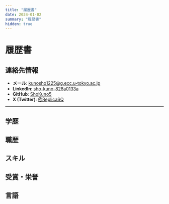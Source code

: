 ```yaml
---
title: "履歴書"
date: 2024-01-02
summary: "履歴書"
hidden: true
---
```


# 履歴書

## 連絡先情報

- **メール**: [kunosho1225@g.ecc.u-tokyo.ac.jp](mailto:kunosho1225@g.ecc.u-tokyo.ac.jp)
- **LinkedIn**: [sho-kuno-828a0133a](https://www.linkedin.com/in/sho-kuno-828a0133a/)
- **GitHub**: [ShoKuno5](https://github.com/ShoKuno5)
- **X (Twitter)**: [@ReplicaSQ](https://twitter.com/ReplicaSQ)

---

## 学歴

<!-- ここに学歴の詳細を追加してください -->

## 職歴

<!-- ここに職歴を追加してください -->

## スキル

<!-- ここにスキルを追加してください -->

## 受賞・栄誉

<!-- ここに受賞・栄誉を追加してください -->

## 言語

<!-- ここに話せる言語を追加してください -->